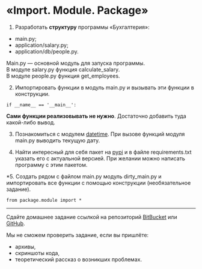 # «Import. Module. Package»1. Разработать **структуру** программы «Бухгалтерия»:- main.py;  - application/salary.py;  - application/db/people.py.Main.py — основной модуль для запуска программы.  В модуле salary.py функция calculate_salary.  В модуле people.py функция get_employees.  2. Импортировать функции в модуль main.py и вызывать эти функции в конструкции.```if __name__ == '__main__':```**Сами функции реализовывать не нужно**. Достаточно добавить туда какой-либо вывод.3. Познакомиться с модулем [datetime](https://pythonworld.ru/moduli/modul-datetime.html). При вызове функций модуля main.py выводить текущую дату.4. Найти интересный для себя пакет на [pypi](https://pypi.org/) и в файле requirements.txt указать его с актуальной версией. При желании можно написать программу с этим пакетом.\*5. Создать рядом с файлом main.py модуль dirty_main.py и импортировать все функции с помощьюконструкции (необязательное задание).```from package.module import *```---Сдайте домашнее задание ссылкой на репозиторий [BitBucket](https://bitbucket.org/) или [GitHub](https://github.com/).Мы не сможем проверить задание, если вы пришлёте:* архивы,* скриншоты кода,* теоретический рассказ о возникших проблемах.    